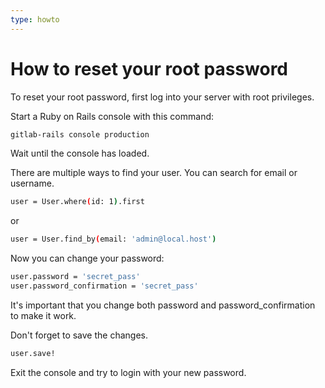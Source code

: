 ```yaml
---
type: howto
---
```

# How to reset your root password

To reset your root password, first log into your server with root privileges.

Start a Ruby on Rails console with this command:

```bash
gitlab-rails console production
```

Wait until the console has loaded.

There are multiple ways to find your user. You can search for email or username.

```bash
user = User.where(id: 1).first
```

or

```bash
user = User.find_by(email: 'admin@local.host')
```

Now you can change your password:

```bash
user.password = 'secret_pass'
user.password_confirmation = 'secret_pass'
```

It's important that you change both password and password_confirmation to make it work.

Don't forget to save the changes.

```bash
user.save!
```

Exit the console and try to login with your new password.

<!-- ## Troubleshooting

Include any troubleshooting steps that you can foresee. If you know beforehand what issues
one might have when setting this up, or when something is changed, or on upgrading, it's
important to describe those, too. Think of things that may go wrong and include them here.
This is important to minimize requests for support, and to avoid doc comments with
questions that you know someone might ask.

Each scenario can be a third-level heading, e.g. `### Getting error message X`.
If you have none to add when creating a doc, leave this section in place
but commented out to help encourage others to add to it in the future. -->
